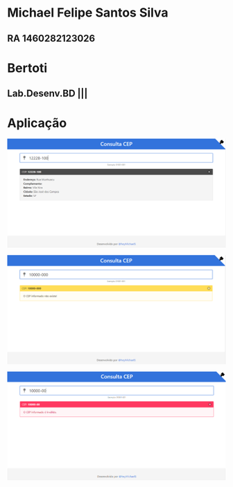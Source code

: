 
# Michael Felipe Santos Silva
## RA 1460282123026
# Bertoti 
## Lab.Desenv.BD |||


# Aplicação

![img](https://github.com/heyMichaelS/Bertoti/blob/main/img/Captura%20de%20tela%202022-11-25%20213502.png)


![img1](https://github.com/heyMichaelS/Bertoti/blob/main/img/Captura%20de%20tela%202022-11-25%20213606.png)

  
![img2](https://github.com/heyMichaelS/Bertoti/blob/main/img/Captura%20de%20tela%202022-11-25%20213746.png)

